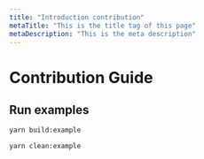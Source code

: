 ```yaml
---
title: "Introduction contribution"
metaTitle: "This is the title tag of this page"
metaDescription: "This is the meta description"
---
```


# Contribution Guide

## Run examples

```bash
yarn build:example
```

```bash
yarn clean:example
```
